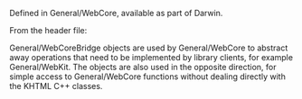 Defined in General/WebCore, available as part of Darwin.

From the header file:

General/WebCoreBridge objects are used by General/WebCore to abstract away operations that need
to be implemented by library clients, for example General/WebKit. The objects are also
used in the opposite direction, for simple access to General/WebCore functions without dealing
directly with the KHTML C++ classes.